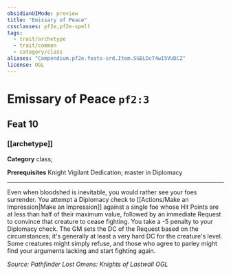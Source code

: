 ```yaml
---
obsidianUIMode: preview
title: "Emissary of Peace"
cssclasses: pf2e,pf2e-spell
tags:
  - trait/archetype
  - trait/common
  - category/class
aliases: "Compendium.pf2e.feats-srd.Item.SGBLDcT4wI5VUDCZ"
license: OGL
---
```

# Emissary of Peace `pf2:3`
## Feat 10
### [[archetype]]

**Category** class; 



**Prerequisites** Knight Vigilant Dedication; master in Diplomacy
* * *
Even when bloodshed is inevitable, you would rather see your foes surrender. You attempt a Diplomacy check to [[Actions/Make an Impression|Make an Impression]] against a single foe whose Hit Points are at less than half of their maximum value, followed by an immediate Request to convince that creature to cease fighting. You take a -5 penalty to your Diplomacy check. The GM sets the DC of the Request based on the circumstances; it's generally at least a very hard DC for the creature's level. Some creatures might simply refuse, and those who agree to parley might find your arguments lacking and start fighting again.

*Source: Pathfinder Lost Omens: Knights of Lastwall*
*OGL*